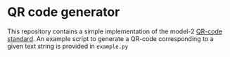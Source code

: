 # QR code generator

This repository contains a simple implementation of the model-2 [QR-code standard](https://en.wikipedia.org/wiki/QR_code). An example script to generate a QR-code corresponding to a given text string is provided in `example.py`

